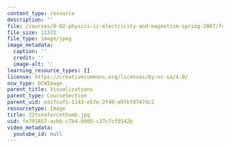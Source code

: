 ```yaml
---
content_type: resource
description: ''
file: /courses/8-02-physics-ii-electricity-and-magnetism-spring-2007/fe791857acbbc7b40005c37c7cf8542b_22tsnoforcethumb.jpg
file_size: 11372
file_type: image/jpeg
image_metadata:
  caption: ''
  credit: ''
  image-alt: ''
learning_resource_types: []
license: https://creativecommons.org/licenses/by-nc-sa/4.0/
ocw_type: OCWImage
parent_title: Visualizations
parent_type: CourseSection
parent_uid: ea1fcef1-1143-e57e-2f48-a97bf8747dc2
resourcetype: Image
title: 22tsnoforcethumb.jpg
uid: fe791857-acbb-c7b4-0005-c37c7cf8542b
video_metadata:
  youtube_id: null
---
```

